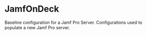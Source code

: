 # JamfOnDeck
Baseline configuration for a Jamf Pro Server. Configurations used to populate a new Jamf Pro server.
